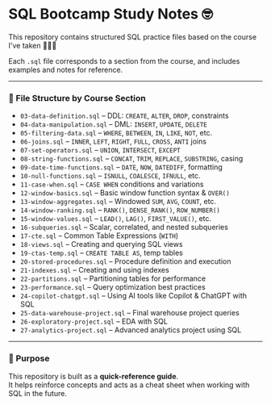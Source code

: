 # SQL Bootcamp Study Notes 🤓

This repository contains structured SQL practice files based on the course I've taken 🚀🚀🚀

Each `.sql` file corresponds to a section from the course, and includes examples and notes for reference.  

---

### 📂 File Structure by Course Section

- `03-data-definition.sql` – DDL: `CREATE`, `ALTER`, `DROP`, constraints  
- `04-data-manipulation.sql` – DML: `INSERT`, `UPDATE`, `DELETE`  
- `05-filtering-data.sql` – `WHERE`, `BETWEEN`, `IN`, `LIKE`, `NOT`, etc.  
- `06-joins.sql` – `INNER`, `LEFT`, `RIGHT`, `FULL`, `CROSS`, `ANTI` joins  
- `07-set-operators.sql` – `UNION`, `INTERSECT`, `EXCEPT`  
- `08-string-functions.sql` – `CONCAT`, `TRIM`, `REPLACE`, `SUBSTRING`, casing  
- `09-date-time-functions.sql` – `DATE`, `NOW`, `DATEDIFF`, formatting  
- `10-null-functions.sql` – `ISNULL`, `COALESCE`, `IFNULL`, etc.  
- `11-case-when.sql` – `CASE WHEN` conditions and variations  
- `12-window-basics.sql` – Basic window function syntax & `OVER()`  
- `13-window-aggregates.sql` – Windowed `SUM`, `AVG`, `COUNT`, etc.  
- `14-window-ranking.sql` – `RANK()`, `DENSE_RANK()`, `ROW_NUMBER()`  
- `15-window-values.sql` – `LEAD()`, `LAG()`, `FIRST_VALUE()`, etc.  
- `16-subqueries.sql` – Scalar, correlated, and nested subqueries  
- `17-cte.sql` – Common Table Expressions (`WITH`)  
- `18-views.sql` – Creating and querying SQL views  
- `19-ctas-temp.sql` – `CREATE TABLE AS`, temp tables  
- `20-stored-procedures.sql` – Procedure definition and execution  
- `21-indexes.sql` – Creating and using indexes  
- `22-partitions.sql` – Partitioning tables for performance  
- `23-performance.sql` – Query optimization best practices  
- `24-copilot-chatgpt.sql` – Using AI tools like Copilot & ChatGPT with SQL  
- `25-data-warehouse-project.sql` – Final warehouse project queries  
- `26-exploratory-project.sql` – EDA with SQL  
- `27-analytics-project.sql` – Advanced analytics project using SQL

---

### 🧠 Purpose

This repository is built as a **quick-reference guide**.  
It helps reinforce concepts and acts as a cheat sheet when working with SQL in the future.
